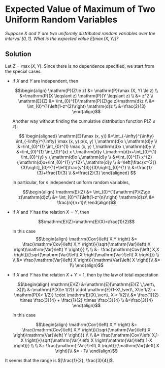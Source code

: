 # Expected Value of Maximum of Two Uniform Random Variables

*Suppose $X$ and $Y$ are two uniformly distributed random variables over the interval $[0,1]$. What is the expected value $\mathrm{E}[\max(X,Y)]$?*


## Solution

Let $Z=\max(X,Y)$. Since there is no dependence specified, we start from the special cases.

- If $X$ and $Y$ are independent, then

    $$\begin{align}
    \mathrm{P}(Z\le z) &= \mathrm{P}(\max (X, Y) \le z) \\
    &=\mathrm{P}(X \leqslant z) \mathrm{P}(Y \leqslant z) \\
    &= z^2 \\
    \mathrm{E}(Z) &= \int_{0}^{1}\mathrm{P}(Z\ge z)\mathrm{d}z \\
     &= \int_{0}^{1}\left(1-z^{2}\right) \mathrm{d}z \\
    &=\frac{2}{3}
    \end{align}$$

    Another way without finding the cumulative distribution function $\mathrm{P}\left( Z\le z \right)$:

    $$
    \begin{aligned}
    \mathrm{E}(\max (x, y)) &=\int_{-\infty}^{\infty} \int_{-\infty}^{\infty} \max (x, y) p(x, y) \,\mathrm{d}x \,\mathrm{d}y \\
    &=\int_{0}^{1} \int_{0}^{1} \max (x, y) \,\mathrm{d}x \,\mathrm{d}y \\
    &=\int_{0}^{1} \int_{0}^{x} x \,\mathrm{d}y \,\mathrm{d}x+\int_{0}^{1} \int_{0}^{y} y \,\mathrm{d}x \,\mathrm{d}y \\
    &=\int_{0}^{1} x^{2} \,\mathrm{d}x+\int_{0}^{1} y^{2} \,\mathrm{d}y \\
    &=\left[\frac{x^{3}}{3}\right]_{0}^{1}+\left[\frac{y^{3}}{3}\right]_{0}^{1} \\
    &=\frac{1}{3}+\frac{1}{3} \\
    &=\frac{2}{3}
    \end{aligned}
    $$

    In particular, for $n$ independent uniform random variables,

    $$\begin{align}
    \mathrm{E}(Z) &= \int_{0}^{1}\mathrm{P}(Z\ge z)\mathrm{d}z\\
    &= \int_{0}^{1}\left(1-z^{n}\right) \mathrm{d}z\\
    &= \frac{n}{n+1}\\
    \end{align}$$


- If $X$ and $Y$ has the relation $X=Y$, then

    $$\mathrm{E}(Z)=\mathrm{E}(X)=\frac{1}{2}$$

  In this case
  $$\begin{align}
  \mathrm{Corr}\left( X,Y \right) &= \frac{\mathrm{Cov}\left( X,Y \right)}{\sqrt{\mathrm{Var}\left( X \right)\mathrm{Var}\left( Y \right)}} \\
   \\
  &= \frac{\mathrm{Cov}\left( X,X \right)}{\sqrt{\mathrm{Var}\left( X \right)\mathrm{Var}\left( X \right)}} \\
  \\
  &= \frac{\mathrm{Var}\left( X \right)}{\mathrm{Var}\left( X \right)}\\
  &= 1\\
  \end{align}$$


- If $X$ and $Y$ has the relation $X+Y=1$, then by the law of total expectation

    $$\begin{align}
    \mathrm{E}(Z) &=\mathrm{E}[\mathrm{E}(Z \,\vert\, X)]\\
    &=\mathrm{P(X\le 1/2)} \cdot \mathrm{E}(1-X\,\vert\, X\le 1/2) + \mathrm{P(X> 1/2)} \cdot \mathrm{E}(X\,\vert\, X > 1/2)\\
     &= \frac{1}{2} \times \frac{3}{4}  + \frac{1}{2} \times \frac{3}{4}  \\
    &=\frac{3}{4}
    \end{align}$$

  In this case

  $$\begin{align}
  \mathrm{Corr}\left( X,Y \right) &= \frac{\mathrm{Cov}\left( X,Y \right)}{\sqrt{\mathrm{Var}\left( X \right)\mathrm{Var}\left( Y \right)}} \\
   \\
  &= \frac{\mathrm{Cov}\left( X,1-X \right)}{\sqrt{\mathrm{Var}\left( X \right)\mathrm{Var}\left( 1-X \right)}} \\
  \\
  &= \frac{\mathrm{-Var}\left( X \right)}{\mathrm{Var}\left( X \right)}\\
  &= - 1\\
  \end{align}$$


It seems that the range is $[\frac{1}{2}, \frac{3}{4}]$.
